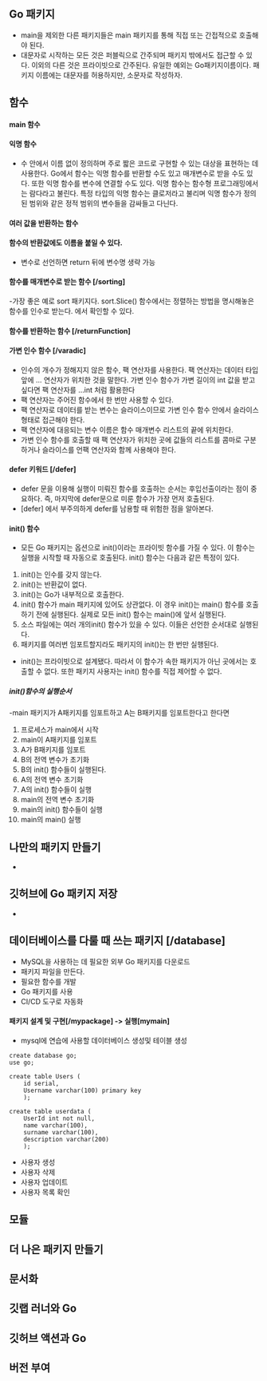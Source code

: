 ## Go 패키지
- main을 제외한 다른 패키지들은 main 패키지를 통해 직접 또는 간접적으로 호출해야 된다.
- 대문자로 시작하는 모든 것은 퍼블릭으로 간주되며 패키지 밖에서도 접근할 수 있다. 이외의 다른 것은 프라이빗으로 간주된다. 유일한 예외는 Go패키지이름이다. 패키지 이름에는 대문자를 허용하지만, 소문자로 작성하자.
## 함수
#### main 함수
#### 익명 함수 
- 수 안에서 이름 없이 정의하며 주로 짧은 코드로 구현할 수 있는 대상을 표현하는 데 사용한다. Go에서 함수는 익명 함수를 반환할 수도 있고 매개변수로 받을 수도 있다. 또한 익명 함수를 변수에 연결할 수도 있다. 익명 함수는 함수형 프로그래밍에서는 람다라고 불린다. 특정 타입의 익명 함수는 클로저라고 불리며 익명 함수가 정의된 범위와 같은 정적 범위의 변수들을 감싸들고 다닌다.
#### 여러 값을 반환하는 함수
#### 함수의 반환값에도 이름을 붙일 수 있다.
- 변수로 선언하면 return 뒤에 변수명 생략 가능
#### 함수를 매개변수로 받는 함수 [/sorting]
-가장 좋은 예로 sort 패키지다. sort.Slice() 함수에서는 정렬하는 방법을 명시해놓은 함수를 인수로 받는다.  에서 확인할 수 있다.
#### 함수를 반환하는 함수 [/returnFunction]
#### 가변 인수 함수 [/varadic]
- 인수의 개수가 정해지지 않은 함수, 팩 연산자를 사용한다. 팩 연산자는 데이터 타입 앞에 ... 연산자가 위치한 것을 말한다. 가변 인수 함수가 가변 길이의 int 값을 받고 싶다면 팩 연산자를 ...int 처럼 활용한다
- 팩 연산자는 주어진 함수에서 한 번만 사용할 수 있다.
- 팩 연산자로 데이터를 받는 변수는 슬라이스이므로 가변 인수 함수 안에서 슬라이스 형태로 접근해야 한다.
- 팩 연산자에 대응되는 변수 이름은 함수 매개변수 리스트의 끝에 위치한다.
- 가변 인수 함수를 호출할 때 팩 연산자가 위치한 곳에 값들의 리스트를 콤마로 구분하거나 슬라이스를 언팩 연산자와 함께 사용해야 한다.
#### defer 키워드 [/defer]
- defer 문을 이용해 실행이 미뤄진 함수를 호출하는 순서는 후입선출이라는 점이 중요하다. 즉, 마지막에 defer문으로 미룬 함수가 가장 먼저 호출된다.
- [defer] 에서 부주의하게 defer를 남용할 때 위험한 점을 알아본다. 
#### init() 함수
- 모든 Go 패키지는 옵션으로 init()이라는 프라이빗 함수를 가질 수 있다. 이 함수는 실행을 시작할 때 자동으로 호출된다. init() 함수는 다음과 같은 특정이 있다.
1. init()는 인수를 갖지 않는다.
2. init()는 반환값이 없다.
3. init()는 Go가 내부적으로 호출한다.
4. init() 함수가 main 패키지에 있어도 상관없다. 이 경우 init()는 main() 함수를 호출하기 전에 실행된다. 실제로 모든 init() 함수는 main()에 앞서 실행된다.
5. 소스 파일에는 여러 개의init() 함수가 있을 수 있다. 이들은 선언한 순서대로 실행된다.
6. 패키지를 여러번 임포트할지라도 패키지의 init()는 한 번만 실행된다.
- init()는 프라이빗으로 설계됐다. 따라서 이 함수가 속한 패키지가 아닌 곳에서는 호출할 수 없다. 또한 패키지 사용자는 init() 함수를 직접 제어할 수 없다.
##### init()함수의 실행순서
-main 패키지가 A패키지를 임포트하고 A는 B패키지를 임포트한다고 한다면
1. 프로세스가 main에서 시작
2. main이 A패키지를 임포트
3. A가 B패키지를 임포트
4. B의 전역 변수가 초기화
5. B의 init() 함수들이 실행된다.
6. A의 전역 변수 초기화
7. A의 init() 함수들이 실행
8. main의 전역 변수 초기화
9. main의 init() 함수들이 실행
10. main의 main() 실행

## 나만의 패키지 만들기
-
## 깃허브에 Go 패키지 저장
- 
## 데이터베이스를 다룰 때 쓰는 패키지 [/database]
- MySQL을 사용하는 데 필요한 외부 Go 패키지를 다운로드
- 패키지 파일을 만든다.
- 필요한 함수를 개발
- Go 패키지를 사용
- CI/CD 도구로 자동화

#### 패키지 설계 및 구현[/mypackage] -> 실행[mymain]
- mysql에 연습에 사용할 데이터베이스 생성및 테이블 생성
```
create database go;
use go;

create table Users (
	id serial,
    Username varchar(100) primary key
    );

create table userdata (
	UserId int not null,
    name varchar(100),
    surname varchar(100),
    description varchar(200)
    );
```
- 사용자 생성
- 사용자 삭제
- 사용자 업데이트
- 사용자 목록 확인

## 모듈

## 더 나은 패키지 만들기

## 문서화

## 깃랩 러너와 Go

## 깃허브 액션과 Go

## 버전 부여